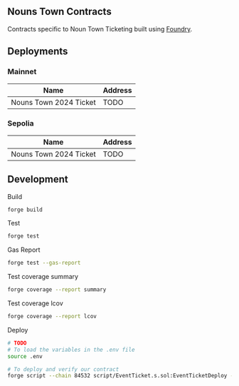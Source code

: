 ## Nouns Town Contracts 

Contracts specific to Noun Town Ticketing built using [Foundry](https://book.getfoundry.sh). 

## Deployments

### Mainnet

| Name                   | Address |
| ---------------------- | ------- |
| Nouns Town 2024 Ticket | TODO    |

### Sepolia

| Name                   | Address |
| ---------------------- | ------- |
| Nouns Town 2024 Ticket | TODO    |

## Development

Build
```bash
forge build
```

Test
```bash
forge test
```

Gas Report
```bash
forge test --gas-report
```

Test coverage summary
```bash
forge coverage --report summary
```

Test coverage lcov
```bash
forge coverage --report lcov
```

Deploy
```bash
# TODO
# To load the variables in the .env file
source .env

# To deploy and verify our contract
forge script --chain 84532 script/EventTicket.s.sol:EventTicketDeploy --rpc-url $BASE_SEPOLIA_RPC_URL --broadcast --verify -vvvv
```
